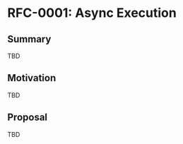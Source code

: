 <!-- === OmniNode:Metadata ===
metadata_version: 0.1.0
protocol_version: 1.1.0
owner: OmniNode Team
copyright: OmniNode Team
schema_version: 1.1.0
name: rfc-0001-async-execution.md
version: 1.0.0
uuid: b6bbd3f5-2218-4bfb-be49-d72e5d18e2b4
author: OmniNode Team
created_at: 2025-05-21T13:18:56.556738
last_modified_at: 2025-05-22T21:23:36.971222
description: Stamped by ONEX
state_contract: state_contract://default
lifecycle: active
hash: 783b32d28f5b60ca7cee11656494914f159dc3c2ebf570ea0d2bb7c21bcd105c
entrypoint: python@rfc-0001-async-execution.md
runtime_language_hint: python>=3.11
namespace: onex.stamped.rfc_0001_async_execution
meta_type: tool
<!-- === /OmniNode:Metadata === -->


# RFC-0001: Async Execution

## Summary
TBD

## Motivation
TBD

## Proposal
TBD
